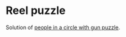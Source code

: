 # Reel puzzle

Solution of [people in a circle with gun puzzle](https://www.geeksforgeeks.org/puzzle-100-people-in-a-circle-with-gun-puzzle).